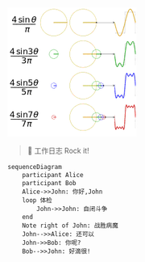 ![哟](img/rock-sin.gif)
> :memo: 工作日志 Rock it! 

```mermaid
sequenceDiagram
    participant Alice
    participant Bob
    Alice->>John: 你好,John
    loop 体检
        John->>John: 自闭斗争
    end
    Note right of John: 战胜病魔
    John-->>Alice: 还可以
    John->>Bob: 你呢?
    Bob-->>John: 好滴很!
```